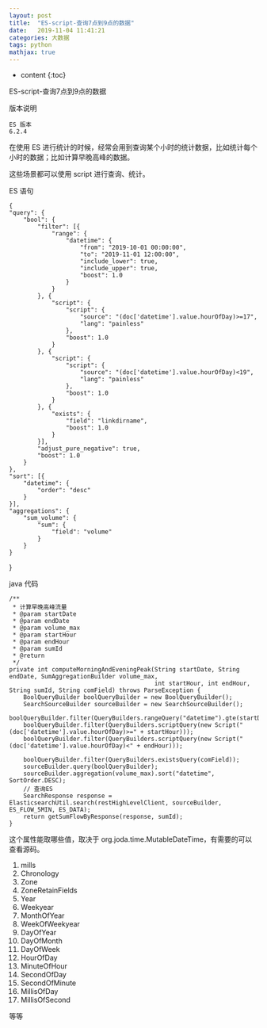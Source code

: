 ```yaml
---
layout: post
title:  "ES-script-查询7点到9点的数据"
date:   2019-11-04 11:41:21
categories: 大数据
tags: python
mathjax: true
---
```


* content
{:toc}

ES-script-查询7点到9点的数据



版本说明

    ES 版本
    6.2.4

在使用 ES 进行统计的时候，经常会用到查询某个小时的统计数据，比如统计每个小时的数据；比如计算早晚高峰的数据。

这些场景都可以使用 script 进行查询、统计。


ES 语句

    {
	"query": {
		"bool": {
			"filter": [{
				"range": {
					"datetime": {
						"from": "2019-10-01 00:00:00",
						"to": "2019-11-01 12:00:00",
						"include_lower": true,
						"include_upper": true,
						"boost": 1.0
					}
				}
			}, {
				"script": {
					"script": {
						"source": "(doc['datetime'].value.hourOfDay)>=17",
						"lang": "painless"
					},
					"boost": 1.0
				}
			}, {
				"script": {
					"script": {
						"source": "(doc['datetime'].value.hourOfDay)<19",
						"lang": "painless"
					},
					"boost": 1.0
				}
			}, {
				"exists": {
					"field": "linkdirname",
					"boost": 1.0
				}
			}],
			"adjust_pure_negative": true,
			"boost": 1.0
		}
	},
	"sort": [{
		"datetime": {
			"order": "desc"
		}
	}],
	"aggregations": {
		"sum_volume": {
			"sum": {
				"field": "volume"
			}
		}
	}
}

java 代码
    
    
    /**
     * 计算早晚高峰流量
     * @param startDate
     * @param endDate
     * @param volume_max
     * @param startHour
     * @param endHour
     * @param sumId
     * @return
     */
    private int computeMorningAndEveningPeak(String startDate, String endDate, SumAggregationBuilder volume_max,
                                             int startHour, int endHour, String sumId, String comField) throws ParseException {
        BoolQueryBuilder boolQueryBuilder = new BoolQueryBuilder();
        SearchSourceBuilder sourceBuilder = new SearchSourceBuilder();
        boolQueryBuilder.filter(QueryBuilders.rangeQuery("datetime").gte(startDate).lte(endDate));
        boolQueryBuilder.filter(QueryBuilders.scriptQuery(new Script("(doc['datetime'].value.hourOfDay)>=" + startHour)));
        boolQueryBuilder.filter(QueryBuilders.scriptQuery(new Script("(doc['datetime'].value.hourOfDay)<" + endHour)));

        boolQueryBuilder.filter(QueryBuilders.existsQuery(comField));
        sourceBuilder.query(boolQueryBuilder);
        sourceBuilder.aggregation(volume_max).sort("datetime", SortOrder.DESC);
        // 查询ES
        SearchResponse response = ElasticsearchUtil.search(restHighLevelClient, sourceBuilder, ES_FLOW_5MIN, ES_DATA);
        return getSumFlowByResponse(response, sumId);
    }
    
    

这个属性能取哪些值，取决于 org.joda.time.MutableDateTime，有需要的可以查看源码。


1. mills
2. Chronology 
3. Zone
4. ZoneRetainFields
5. Year
6. Weekyear
7. MonthOfYear
8. WeekOfWeekyear
9. DayOfYear
10. DayOfMonth
11. DayOfWeek
12. HourOfDay
13. MinuteOfHour
14. SecondOfDay
15. SecondOfMinute
16. MillisOfDay
17. MillisOfSecond

等等